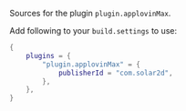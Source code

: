 Sources for the plugin `plugin.applovinMax`.

Add following to your `build.settings` to use:
```lua
{
    plugins = {
        "plugin.applovinMax" = {
            publisherId = "com.solar2d",
        },
    },
}
```
